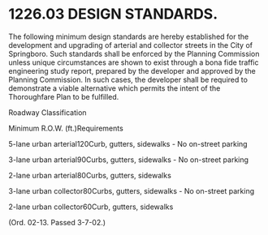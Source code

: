 1226.03 DESIGN STANDARDS.
=========================

The following minimum design standards are hereby established for the
development and upgrading of arterial and collector streets in the City
of Springboro. Such standards shall be enforced by the Planning
Commission unless unique circumstances are shown to exist through a bona
fide traffic engineering study report, prepared by the developer and
approved by the Planning Commission. In such cases, the developer shall
be required to demonstrate a viable alternative which permits the intent
of the Thoroughfare Plan to be fulfilled.

Roadway Classification

Minimum R.O.W. (ft.)Requirements

5-lane urban arterial120Curb, gutters, sidewalks - No on-street parking

3-lane urban arterial90Curbs, gutters, sidewalks - No on-street parking

2-lane urban arterial80Curbs, gutters, sidewalks

3-lane urban collector80Curbs, gutters, sidewalks - No on-street parking

2-lane urban collector60Curb, gutters, sidewalks

(Ord. 02-13. Passed 3-7-02.)
